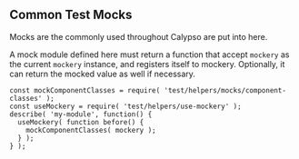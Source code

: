 ## Common Test Mocks

Mocks are the commonly used throughout Calypso are put into here.

A mock module defined here must return a function that accept `mockery` as the current `mockery` instance, and registers
itself to mockery. Optionally, it can return the mocked value as well if necessary.

```
const mockComponentClasses = require( 'test/helpers/mocks/component-classes' );
const useMockery = require( 'test/helpers/use-mockery' );
describe( 'my-module', function() {
  useMockery( function before() {
    mockComponentClasses( mockery );
  } );
} );
```
